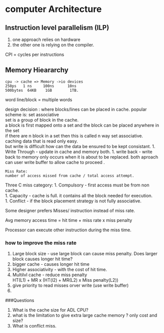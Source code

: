 # computer Architecture  

## Instruction level parallelism (ILP)  
1. one approach relies on hardware  
2. the other one is relying on the compiler.  

CPI = cycles per instructions 

## Memory Hieararchy

	cpu -> cache => Memory ->io devices
	250ps   1 ns     100ns      10ns
	500bytes  64KB    1GB        1TB. 
	
word
line/block = multiple words  

design decision : where blocks/lines can be placed in cache. 
	popular scheme is: set associative   
	set is a group of block in the cache.  
	a block is first mapped onto a set and the block can be placed anywhere in the set  
	if there are n block in a set then this is called n way set associative.  
	caching data that is read only easy.  
	but write is difficult 
		how can the data be ensured to be kept consistant. 
		1. Write Through - update in cache and memory both. 
		1. write back - write back to memory only occurs when it is about to be replaced. 
		both aproach can user write buffer to allow cache to proceed .  

	Miss Rate: 
	number of access missed from cache / total access attempt. 

Three C miss category: 
	1. Compulsory - first access must be from non cache.  
	1. Capacity - cache is full. it contains all the block needed for execution.  
	1. Conflict - if the block placement strategy is not fully associative.  

Some designer prefers Misses/ instruction  instead of miss rate.  

Avg memory access time = hit time + miss rate x miss penalty  

Processor can execute other instruction during the miss time.  

### how to improve the miss rate  
1. Large block size - use large block can cause miss penalty. Does larger block causes longer hit time?  
1. bigger cache - causes longer hit time  
1. Higher associativity - with the cost of hit time.  
1. Multilvl cache - reduce miss penalty  
	HT(L1) + MR x (HT(l2) + MR(L2) x Miss penalty(L2))  
1. give priority to read misses orver write (use write buffer)  
1.


###Questions  

1. What is the cache size for ADL CPU?  
1. what is the limitation to give extra large cache memory ? only cost and size?  
1. What is conflict miss.  